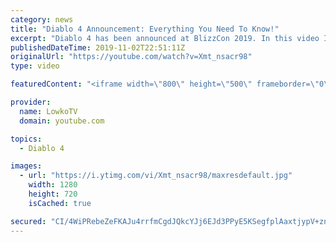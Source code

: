 ```yaml
---
category: news
title: "Diablo 4 Announcement: Everything You Need To Know!"
excerpt: "Diablo 4 has been announced at BlizzCon 2019. In this video I go over everything you need to know about this upcoming Blizzard Entertainment game."
publishedDateTime: 2019-11-02T22:51:11Z
originalUrl: "https://youtube.com/watch?v=Xmt_nsacr98"
type: video

featuredContent: "<iframe width=\"800\" height=\"500\" frameborder=\"0\" src=\"https://www.youtube.com/embed/Xmt_nsacr98\" allow=\"accelerometer; autoplay; encrypted-media; gyroscope; picture-in-picture\" allowfullscreen></iframe>"

provider:
  name: LowkoTV
  domain: youtube.com

topics:
  - Diablo 4

images:
  - url: "https://i.ytimg.com/vi/Xmt_nsacr98/maxresdefault.jpg"
    width: 1280
    height: 720
    isCached: true

secured: "CI/4WiPRebeZeFKAJu4rrfmCgdJQkcYJj6EJd3PPyE5KSegfplAaxtjypV+zn65thbPoKjX9RvBp+SJXr1vCKHKxpIqu3jA7SOgRGmzfmUL9MKkt6eoaHb69D7dtm9QIDJ69vF9KjYCmbe0ES7iAel18M5oWdv2pJ5dl4dm3ayEihQFJHCPky5/Vf/mo4rhmbouJ6CdRMVUk7iKyXLD7KfEgpDuCSsUF1WA0N92geFMb92QMc6wZA333EmlmWD6Nl1XeUP8WF9KKjvPmFOH8Gb8s7cuZ0rrmLaQlaSdXDMhE9CrQw5wZHhLUXWiv1LU0edaOlvC4niXETO+YvQaEFbXKUlsfZT6ZAwun8IYTjZh2u6is03WIgGkzDhTkoq93bAmJEkhpxjlB9WNIbWOiam8lC7S0pL8UqpZpAnCm04dt9RMeHdTvyBRR73jGDjcj;tyiYuWTJetSmF4bwafEdxg=="
---
```


